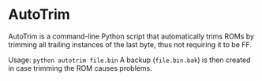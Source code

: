 # AutoTrim
AutoTrim is a command-line Python script that automatically trims ROMs by trimming all trailing instances of the last byte, thus not requiring it to be FF.

Usage: `python autotrim file.bin`
A backup (`file.bin.bak`) is then created in case trimming the ROM causes problems.